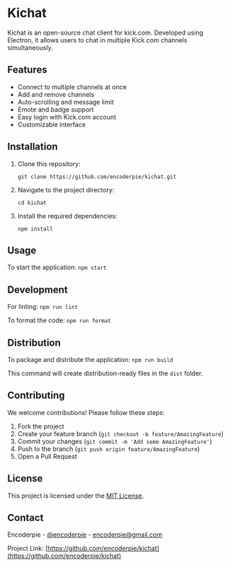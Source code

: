 # Kichat

Kichat is an open-source chat client for kick.com. Developed using Electron, it allows users to chat in multiple Kick.com channels simultaneously.

## Features

- Connect to multiple channels at once
- Add and remove channels
- Auto-scrolling and message limit
- Emote and badge support
- Easy login with Kick.com account
- Customizable interface

## Installation

1. Clone this repository:
   ```
   git clone https://github.com/encoderpie/kichat.git
   ```
2. Navigate to the project directory:
   ```
   cd kichat
   ```
3. Install the required dependencies:
   ```
   npm install
   ```

## Usage

To start the application: `npm start`

## Development

For linting: `npm run lint`

To format the code: `npm run format`

## Distribution

To package and distribute the application: `npm run build`

This command will create distribution-ready files in the `dist` folder.

## Contributing

We welcome contributions! Please follow these steps:

1. Fork the project
2. Create your feature branch (`git checkout -b feature/AmazingFeature`)
3. Commit your changes (`git commit -m 'Add some AmazingFeature'`)
4. Push to the branch (`git push origin feature/AmazingFeature`)
5. Open a Pull Request

## License

This project is licensed under the [MIT License](LICENSE).

## Contact

Encoderpie - [@encoderpie](https://instagram.com/encoderpie) - encoderpie@gmail.com

Project Link: [https://github.com/encoderpie/kichat](https://github.com/encoderpie/kichat)